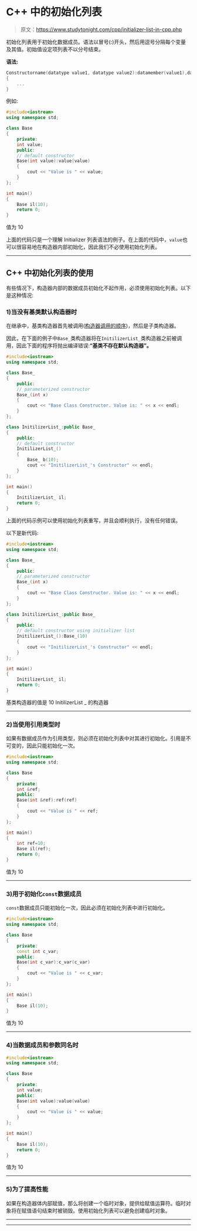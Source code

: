 # C++ 中的初始化列表

> 原文：<https://www.studytonight.com/cpp/initializer-list-in-cpp.php>

初始化列表用于初始化数据成员。语法以冒号(:)开头，然后用逗号分隔每个变量及其值。初始值设定项列表不以分号结束。

**语法:**

```cpp
Constructorname(datatype value1, datatype value2):datamember(value1),datamember(value2)
{
    ...
}
```

例如:

```cpp
#include<iostream>
using namespace std;

class Base
{
    private:
    int value;
    public:
    // default constructor
    Base(int value):value(value)
    {
        cout << "Value is " << value;
    }
};

int main()
{
    Base il(10);
    return 0;
}
```

值为 10

上面的代码只是一个理解 Initializer 列表语法的例子。在上面的代码中，`value`也可以很容易地在构造器内部初始化，因此我们不必使用初始化列表。

* * *

## C++ 中初始化列表的使用

有些情况下，构造器内部的数据成员初始化不起作用，必须使用初始化列表。以下是这种情况:

### 1)当没有基类默认构造器时

在继承中，基类构造器首先被调用([构造器调用的顺序](/cpp/order-of-constructor-call.php))，然后是子类构造器。

因此，在下面的例子中`Base_`类构造器将在`InitilizerList_`类构造器之前被调用，因此下面的程序将抛出编译错误:**“基类不存在默认构造器”。**

```cpp
#include<iostream>
using namespace std;

class Base_
{
    public:
    // parameterized constructor
    Base_(int x)
    {
        cout << "Base Class Constructor. Value is: " << x << endl;
    }
};

class InitilizerList_:public Base_
{
    public:
    // default constructor
    InitilizerList_()
    {
        Base_ b(10);
        cout << "InitilizerList_'s Constructor" << endl;
    }
};

int main()
{
    InitilizerList_ il;
    return 0;
}
```

上面的代码示例可以使用初始化列表重写，并且会顺利执行，没有任何错误。

以下是新代码:

```cpp
#include<iostream>
using namespace std;

class Base_
{
    public:
    // parameterized constructor
    Base_(int x)
    {
        cout << "Base Class Constructor. Value is: " << x << endl;
    }
};

class InitilizerList_:public Base_
{
    public:
    // default constructor using initializer list
    InitilizerList_():Base_(10)
    {
        cout << "InitilizerList_'s Constructor" << endl;
    }
};

int main()
{
    InitilizerList_ il;
    return 0;
}
```

基类构造器的值是 10 InitilizerList _ 的构造器

* * *

### 2)当使用引用类型时

如果有数据成员作为引用类型，则必须在初始化列表中对其进行初始化。引用是不可变的，因此只能初始化一次。

```cpp
#include<iostream>
using namespace std;

class Base
{
    private:
    int &ref;
    public:
    Base(int &ref):ref(ref)
    {
        cout << "Value is " << ref;
    }
};

int main()
{
    int ref=10;
    Base il(ref);
    return 0;
}
```

值为 10

* * *

### 3)用于初始化`const`数据成员

`const`数据成员只能初始化一次，因此必须在初始化列表中进行初始化。

```cpp
#include<iostream>
using namespace std;

class Base
{
    private:
    const int c_var;
    public:
    Base(int c_var):c_var(c_var)
    {
        cout << "Value is " << c_var;
    }
};

int main()
{
    Base il(10);
}
```

值为 10

* * *

### 4)当数据成员和参数同名时

```cpp
#include<iostream>
using namespace std;

class Base
{
    private:
    int value;
    public:
    Base(int value):value(value)
    {
        cout << "Value is " << value;
    }
};

int main()
{
    Base il(10);
    return 0;
}
```

值为 10

* * *

### 5)为了提高性能

如果在构造器体内部赋值，那么将创建一个临时对象，提供给赋值运算符。临时对象将在赋值语句结束时被销毁。使用初始化列表可以避免创建临时对象。

* * *

* * *